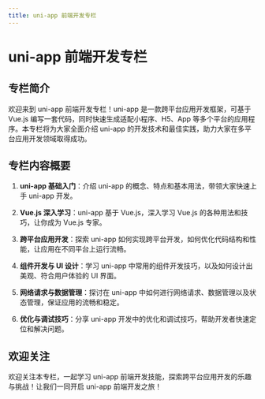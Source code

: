 ```yaml
---
title: uni-app 前端开发专栏
---
```


# uni-app 前端开发专栏

## 专栏简介

欢迎来到 uni-app 前端开发专栏！uni-app 是一款跨平台应用开发框架，可基于 Vue.js 编写一套代码，同时快速生成适配小程序、H5、App 等多个平台的应用程序。本专栏将为大家全面介绍 uni-app 的开发技术和最佳实践，助力大家在多平台应用开发领域取得成功。

## 专栏内容概要

1. **uni-app 基础入门**：介绍 uni-app 的概念、特点和基本用法，带领大家快速上手 uni-app 开发。

2. **Vue.js 深入学习**：uni-app 基于 Vue.js，深入学习 Vue.js 的各种用法和技巧，让你成为 Vue.js 专家。

3. **跨平台应用开发**：探索 uni-app 如何实现跨平台开发，如何优化代码结构和性能，让应用在不同平台上运行流畅。

4. **组件开发与 UI 设计**：学习 uni-app 中常用的组件开发技巧，以及如何设计出美观、符合用户体验的 UI 界面。

5. **网络请求与数据管理**：探讨在 uni-app 中如何进行网络请求、数据管理以及状态管理，保证应用的流畅和稳定。

6. **优化与调试技巧**：分享 uni-app 开发中的优化和调试技巧，帮助开发者快速定位和解决问题。

## 欢迎关注

欢迎关注本专栏，一起学习 uni-app 前端开发技能，探索跨平台应用开发的乐趣与挑战！让我们一同开启 uni-app 前端开发之旅！

<ArticleFooter :link="['juejin::https://juejin.cn/column/7070045934851194911', 'yuque::https://www.yuque.com/anyup/uniapp', 'csdn::https://blog.csdn.net/qq_24956515/category_9678983.html']" link-name="订阅专栏，实时更新" />
